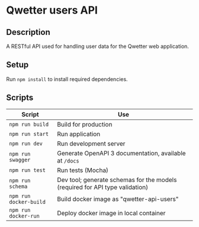 # Qwetter users API

## Description

A RESTful API used for handling user data for the Qwetter web application.

## Setup
Run `npm install` to install required dependencies.

## Scripts

| Script | Use  |  
| --- | --- |
| `npm run build`           | Build for production |
| `npm run start`           | Run application |
| `npm run dev`             | Run development server  |
| `npm run swagger`         | Generate OpenAPI 3 documentation, available at `/docs`  |
| `npm run test`            | Run tests (Mocha)  |
| `npm run schema`          | Dev tool; generate schemas for the models (required for API type validation)  |
| `npm run docker-build`    | Build docker image as "qwetter-api-users"  |
| `npm run docker-run`      | Deploy docker image in local container  |